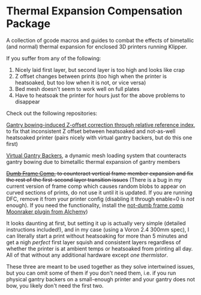 # Thermal Expansion Compensation Package
A collection of gcode macros and guides to combat the effects of bimetallic (and normal) thermal expansion for enclosed 3D printers running Klipper.

If you suffer from any of the following:
1) Nicely laid first layer, but second layer is too high and looks like crap
2) Z offset changes between prints (too high when the printer is heatsoaked, but too low when it is not, or vice versa)
3) Bed mesh doesn't seem to work well on full plates
4) Have to heatsoak the printer for hours just for the above problems to disappear

Check out the following repositories:

[Gantry bowing-induced Z-offset correction through relative reference index](https://github.com/Deutherius/Gantry-bowing-induced-Z-offset-correction-through-relative-reference-index), to fix that inconsistent Z offset between heatsoaked and not-as-well heatsoaked printer (pairs nicely with virtual gantry backers, but do this one first)

[Virtual Gantry Backers](https://github.com/Deutherius/VGB), a dynamic mesh loading system that counteracts gantry bowing due to bimetallic thermal expansion of gantry members

~~[Dumb Frame Comp](https://github.com/Deutherius/DFC), to counteract vertical frame member expansion and fix the rest of the first-second layer transition issues~~
(There is a bug in my current version of frame comp which causes random blobs to appear on curved sections of prints, do not use it until it is updated. If you are running DFC, remove it from your printer config (disabling it through enable=0 is *not* enough). If you need the functionality, install the [not-dumb frame comp Moonraker plugin from Alchemy](https://github.com/alchemyEngine/klipper_frame_expansion_comp))

It looks daunting at first, but setting it up is actually very simple (detailed instructions included!), and in my case (using a Voron 2.4 300mm spec), I can literally start a print without heatsoaking for more than 5 minutes and get a nigh *perfect* first layer squish and consistent layers regardless of whether the printer is at ambient temps or heatsoaked from printing all day. All of that without any additional hardware except *one thermistor*.

These three are meant to be used together as they solve intertwined issues, but you can omit some of them if you don't need them, i.e. if you run physical gantry backers on a small-enough printer and your gantry does not bow, you likely don't need the first two.
